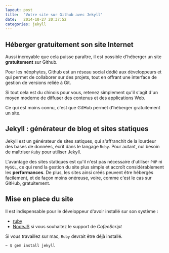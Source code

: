 ```yaml
---
layout: post
title:  "Votre site sur Github avec Jekyll"
date:   2014-10-27 20:37:52
categories: jekyll
---
```


## Héberger gratuitement son site Internet

Aussi incroyable que cela puisse paraître, il est possible d'héberger un site **gratuitement** sur Github.

Pour les néophytes, Github est un réseau social dédié aux développeurs et qui permet de collaborer sur des projets, tout en offrant une interface de gestion de versions reliée à Git.

Si tout cela est du chinois pour vous, retenez simplement qu'il s'agit d'un moyen moderne de diffuser des contenus et des applications Web.

Ce qui est moins connu, c'est que GitHub permet d'héberger gratuitement un site.

## Jekyll : générateur de blog et sites statiques

Jekyll est un générateur de sites satiques, qui s'affranchit de la lourdeur des bases de données, écrit dans le langage `Ruby`. Pour autant, nul besoin de maîtriser ```Ruby``` pour utiliser Jekyll.

L'avantage des sites statiques est qu'il n'est pas nécessaire d'utiliser `PHP` ni `MySQL`, ce qui rend la gestion du site plus simple et accroît considérablement les **performances**. De plus, les sites ainsi créés peuvent être hébergés facilement, et de façon moins onéreuse, voire, comme c'est le cas sur GitHub, gratuitement.

## Mise en place du site

Il est indispensable pour le développeur d'avoir installé sur son système :

- [ruby](https://www.ruby-lang.org/en/downloads/ "ruby")
- [NodeJS](http://nodejs.org/ "NodeJs") si vous souhaitez le support de *CofeeScript*

Si vous travaillez sur mac, `Ruby` devrait être déjà installé.


```bash
~ $ gem install jekyll
```

